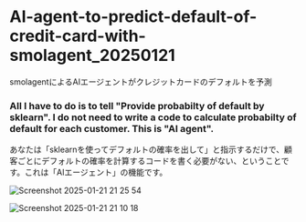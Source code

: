 # AI-agent-to-predict-default-of-credit-card-with-smolagent_20250121
smolagentによるAIエージェントがクレジットカードのデフォルトを予測


### AII I have to do is to tell "Provide probabilty of default by sklearn". I do not need to write a code to calculate probabilty of default for each customer. This is "AI agent". 
あなたは「sklearnを使ってデフォルトの確率を出して」と指示するだけで、顧客ごとにデフォルトの確率を計算するコードを書く必要がない、ということです。これは「AIエージェント」の機能です。






![Screenshot 2025-01-21 21 25 54](https://github.com/user-attachments/assets/51825d1a-c4cd-4102-87c2-be4e19ad0fde)


![Screenshot 2025-01-21 21 10 18](https://github.com/user-attachments/assets/79dd2209-44c2-4b8d-a785-7509e4e44782)
